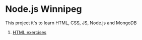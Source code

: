 # Node.js Winnipeg

This project it's to learn HTML, CSS, JS, Node.js and MongoDB

1. [HTML exercises](html)
